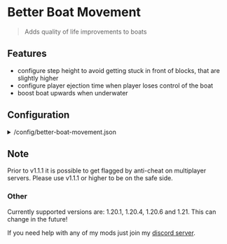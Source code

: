 # Better Boat Movement

> Adds quality of life improvements to boats

## Features

- configure step height to avoid getting stuck in front of blocks, that are slightly higher
- configure player ejection time when player loses control of the boat
- boost boat upwards when underwater

## Configuration

<details>
<summary>/config/better-boat-movement.json</summary>

```json5
{
    "version": 1, // just ignore that, only for migrations
    "config": {
        "stepHeight": 0.3, // the height the boat should travel upwards
        "playerEjectTicks": 200.0, // defines the ticks that should pass before ejecting a player, when the player lost control over the boat
        "boostUnderwater": true, // toggles, whether a boat, which is underwater should be boosted upwards with half of the step height
        "onlyForPlayers": true // toggles, whether the boosts configured below should only work if the boat carries a player.
    }
}
```

</details>

## Note

Prior to v1.1.1 it is possible to get flagged by anti-cheat on multiplayer servers.
Please use v1.1.1 or higher to be on the safe side.

### Other

Currently supported versions are: 1.20.1, 1.20.4, 1.20.6 and 1.21. This can change in the future!

If you need help with any of my mods just join my [discord server](https://nyon.dev/discord).
